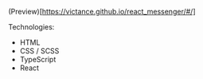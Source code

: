 (Preview)[https://victance.github.io/react_messenger/#/]

Technologies:
* HTML
* CSS / SCSS
* TypeScript
* React
